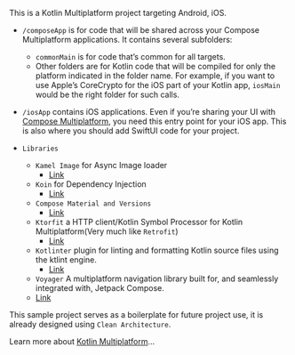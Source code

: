 This is a Kotlin Multiplatform project targeting Android, iOS.

* `/composeApp` is for code that will be shared across your Compose Multiplatform applications.
  It contains several subfolders:
  - `commonMain` is for code that’s common for all targets.
  - Other folders are for Kotlin code that will be compiled for only the platform indicated in the folder name.
    For example, if you want to use Apple’s CoreCrypto for the iOS part of your Kotlin app,
    `iosMain` would be the right folder for such calls.

* `/iosApp` contains iOS applications. Even if you’re sharing your UI with [Compose Multiplatform](https://www.jetbrains.com/lp/compose-multiplatform/),
  you need this entry point for your iOS app. This is also where you should add SwiftUI code for your project.


* `Libraries`
  - `Kamel Image` for Async Image loader
    - [Link](https://github.com/Kamel-Media)
  - `Koin` for Dependency Injection
    - [Link](https://insert-koin.io/)
  - `Compose Material and Versions`
    - [Link](https://www.jetbrains.com/help/kotlin-multiplatform-dev/compose-compatibility-and-versioning.html)
  - `Ktorfit` a HTTP client/Kotlin Symbol Processor for Kotlin Multiplatform(Very much like `Retrofit`)
    - [Link](https://github.com/Foso/Ktorfit)
  - `Kotlinter` plugin for linting and formatting Kotlin source files using the ktlint engine.
    - [Link](https://github.com/jeremymailen/kotlinter-gradle)
  -  `Voyager` A multiplatform navigation library built for, and seamlessly integrated with, Jetpack Compose.
    - [Link](https://github.com/adrielcafe/voyager)

This sample project serves as a boilerplate for future project use, it is already designed using `Clean Architecture`.


Learn more about [Kotlin Multiplatform](https://www.jetbrains.com/help/kotlin-multiplatform-dev/get-started.html)…